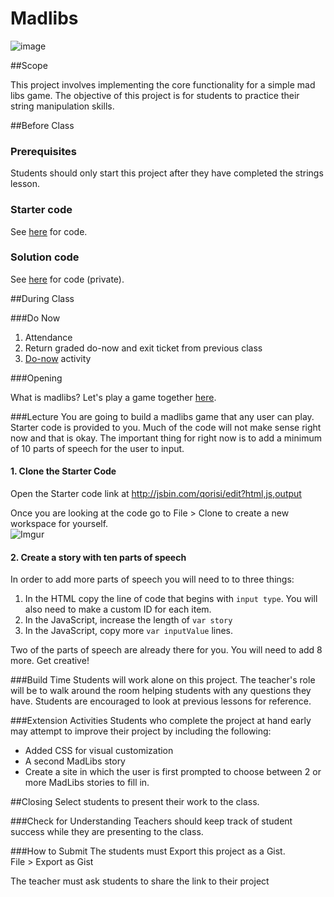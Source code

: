 # Madlibs

![image](http://i.imgur.com/7HUunNK.jpg)

##Scope

This project involves implementing the core functionality for a simple mad libs game. The objective of this project is for students to practice their string manipulation skills. 
 
##Before Class

### Prerequisites
Students should only start this project after they have completed the strings lesson.

### Starter code

See [here](http://jsbin.com/qorisi/edit?html,js,output) for code. 

### Solution code

See [here](https://github.com/ScriptEdcurriculum/solutions2015/tree/master/6-javascript1_2/lessons/2-project) for code (private).

##During Class

###Do Now

1. Attendance
2. Return graded do-now and exit ticket from previous class
3. [Do-now](assessment/do_now) activity

###Opening

What is madlibs? Let's play a game together [here](http://www.madglibs.com/showglib.php?glibid=180).

###Lecture
You are going to build a madlibs game that any user can play. Starter code is provided to you. Much of the code will not make sense right now and that is okay. The important thing for right now is to add a minimum of 10 parts of speech for the user to input.

 
#### 1. Clone the Starter Code

Open the Starter code link at http://jsbin.com/qorisi/edit?html,js,output  

Once you are looking at the code go to File > Clone to create a new workspace for yourself.  
![Imgur](http://i.imgur.com/Wt5iMBpm.png)

#### 2. Create a story with ten parts of speech

In order to add more parts of speech you will need to to three things:

1. In the HTML copy the line of code that begins with `input type`. You will also need to make a custom ID for each item.
2. In the JavaScript, increase the length of `var story`
3. In the JavaScript, copy more `var inputValue` lines.

Two of the parts of speech are already there for you. You will need to add 8 more. Get creative!


###Build Time
Students will work alone on this project. The teacher's role will be to walk around the room helping students with any questions they have. Students are encouraged to look at previous lessons for reference.

###Extension Activities
Students who complete the project at hand early may attempt to improve their project by including the following:  

* Added CSS for visual customization
* A second MadLibs story
* Create a site in which the user is first prompted to choose between 2 or more MadLibs stories to fill in.

##Closing
Select students to present their work to the class.

###Check for Understanding
Teachers should keep track of student success while they are presenting to the class.

###How to Submit
The students must Export this project as a Gist.   
File > Export as Gist  

The teacher must ask students to share the link to their project


